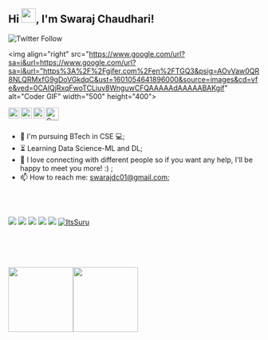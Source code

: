 ## Hi <img src="https://tenor.com/view/hello-gif-7537923.gif" width="29px">, I'm Swaraj Chaudhari! 
 ![Twitter Follow](https://img.shields.io/twitter/follow/swarajAhead?style=social)
 
 
 

<img align="right" src="https://www.google.com/url?sa=i&url=https://www.google.com/url?sa=i&url="https%3A%2F%2Fgifer.com%2Fen%2FTGQ3&psig=AOvVaw0QR8NLQRMxfG9gDoVGkdqC&ust=1601054641896000&source=images&cd=vfe&ved=0CAIQjRxqFwoTCLiuv8WnguwCFQAAAAAdAAAAABAKgif" alt="Coder GIF" width="500" height="400">

<a href="https://twitter.com/swarajAhead">
  <img align="left" alt="Swaraj Chaudhari | Twitter" width="22px" src="https://cdn.jsdelivr.net/npm/simple-icons@v3/icons/twitter.svg" />
</a>
<a href="https://www.linkedin.com/in/swaraj-chaudhari-860803180/">
  <img align="left" alt="Swaraj's LinkdeIN" width="22px" src="https://cdn.jsdelivr.net/npm/simple-icons@v3/icons/linkedin.svg" />
</a>
<a href="https://www.instagram.com/chaudhari.swaraj/">
  <img align="left" alt="Swaraj's Instagram" width="22px" src="https://cdn.jsdelivr.net/npm/simple-icons@v3/icons/instagram.svg" />
</a>
<a href="https://devfolio.co/@swarajchaudhari/">
  <img align="left" alt="Swaraj's Devfolio" width="26px" src="https://pbs.twimg.com/profile_images/1212398116101472257/VVvZ_m4A_400x400.png"/>
</a><br><br>






- :telescope: I'm pursuing BTech in CSE 💻;
- :hourglass_flowing_sand: Learning Data Science-ML and DL;
- 💬 I love connecting with different people so if you want any help, I'll be happy to meet you more! :) ;
- 📫 How to reach me: swarajdc01@gmail.com;
<br><br><br><br>

![](https://img.shields.io/badge/Data%20Science-%3C%2F%3E-yellow) ![](https://img.shields.io/badge/Machine%20Learning-%3C%2F%3E-blueviolet) ![](https://img.shields.io/badge/Python-%7C-0%2C%2022%2C%20100) ![](https://img.shields.io/badge/SQL-%7C-orange) ![](https://img.shields.io/badge/Business%20English-%7C-yellowgreen)  <a href="https://github.com/ItsSuru">
  <img src="https://komarev.com/ghpvc/?username=ItsSuru&label=Views&color=blue&style=plastic" alt="ItsSuru" />
</a>

<br><br><br><br>
<img align="" height='130px' src="https://github-readme-stats.vercel.app/api?username=ItsSuru&hide_title=true&show_icons=true&include_all_commits=true&line_height=21&bg_color=0,EC6C6C,FFD479,FFFC79,73FA79&theme=graywhite" /><img align="" height='130px' src="https://github-readme-stats.vercel.app/api/top-langs/?username=ItsSuru&hide_title=true&layout=compact&bg_color=0,73FA79,73FDFF,D783FF&theme=graywhite" />

